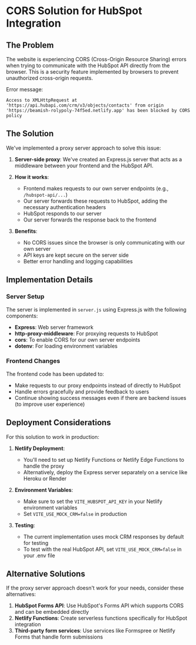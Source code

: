 # CORS Solution for HubSpot Integration

## The Problem

The website is experiencing CORS (Cross-Origin Resource Sharing) errors when trying to communicate with the HubSpot API directly from the browser. This is a security feature implemented by browsers to prevent unauthorized cross-origin requests.

Error message:
```
Access to XMLHttpRequest at 'https://api.hubapi.com/crm/v3/objects/contacts' from origin 'https://beamish-rolypoly-74f5ed.netlify.app' has been blocked by CORS policy
```

## The Solution

We've implemented a proxy server approach to solve this issue:

1. **Server-side proxy**: We've created an Express.js server that acts as a middleware between your frontend and the HubSpot API.

2. **How it works**:
   - Frontend makes requests to our own server endpoints (e.g., `/hubspot-api/...`)
   - Our server forwards these requests to HubSpot, adding the necessary authentication headers
   - HubSpot responds to our server
   - Our server forwards the response back to the frontend

3. **Benefits**:
   - No CORS issues since the browser is only communicating with our own server
   - API keys are kept secure on the server side
   - Better error handling and logging capabilities

## Implementation Details

### Server Setup

The server is implemented in `server.js` using Express.js with the following components:

- **Express**: Web server framework
- **http-proxy-middleware**: For proxying requests to HubSpot
- **cors**: To enable CORS for our own server endpoints
- **dotenv**: For loading environment variables

### Frontend Changes

The frontend code has been updated to:

- Make requests to our proxy endpoints instead of directly to HubSpot
- Handle errors gracefully and provide feedback to users
- Continue showing success messages even if there are backend issues (to improve user experience)

## Deployment Considerations

For this solution to work in production:

1. **Netlify Deployment**:
   - You'll need to set up Netlify Functions or Netlify Edge Functions to handle the proxy
   - Alternatively, deploy the Express server separately on a service like Heroku or Render

2. **Environment Variables**:
   - Make sure to set the `VITE_HUBSPOT_API_KEY` in your Netlify environment variables
   - Set `VITE_USE_MOCK_CRM=false` in production

3. **Testing**:
   - The current implementation uses mock CRM responses by default for testing
   - To test with the real HubSpot API, set `VITE_USE_MOCK_CRM=false` in your .env file

## Alternative Solutions

If the proxy server approach doesn't work for your needs, consider these alternatives:

1. **HubSpot Forms API**: Use HubSpot's Forms API which supports CORS and can be embedded directly
2. **Netlify Functions**: Create serverless functions specifically for HubSpot integration
3. **Third-party form services**: Use services like Formspree or Netlify Forms that handle form submissions
